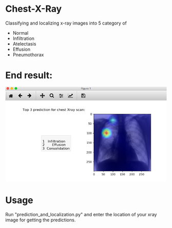 # Chest-X-Ray
Classifying and localizing x-ray images into 5 category of 
- Normal 
- Infiltration 
- Atelectasis 
- Effusion
- Pneumothorax

# End result:

<img src="./assets/result.png" aligh="right">


# Usage
Run "prediction_and_localization.py" and enter the location of your xray image for getting the predictions.

